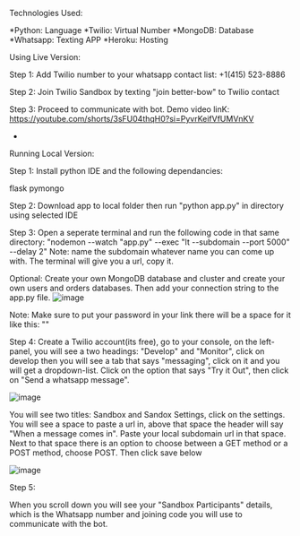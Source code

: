 Technologies Used:

*Python: Language *Twilio: Virtual Number *MongoDB: Database *Whatsapp: Texting APP *Heroku: Hosting

Using Live Version:

Step 1: Add Twilio number to your whatsapp contact list: +1(415) 523-8886

Step 2: Join Twilio Sandbox by texting "join better-bow" to Twilio contact

Step 3: Proceed to communicate with bot. Demo video linK: https://youtube.com/shorts/3sFU04thqH0?si=PyvrKeifVfUMVnKV

-

Running Local Version:

Step 1: Install python IDE and the following dependancies:

flask pymongo

Step 2: Download app to local folder then run "python app.py" in directory using selected IDE

Step 3: Open a seperate terminal and run the following code in that same directory: "nodemon --watch "app.py" --exec "lt --subdomain --port 5000" --delay 2" Note: name the subdomain whatever name you can come up with. The terminal will give you a url, copy it.

Optional: Create your own MongoDB database and cluster and create your own users and orders databases. Then add your connection string to the app.py file. 
![image](https://github.com/thefoenixweb/corona-bot/assets/71729650/f6bac6c6-df46-4e24-9c8f-8dd31bef48cd)


Note: Make sure to put your password in your link there will be a space for it like this: ""

Step 4: Create a Twilio account(its free), go to your console, on the left-panel, you will see a two headings: "Develop" and "Monitor", click on develop then you will see a tab that says "messaging", click on it and you will get a dropdown-list. Click on the option that says "Try it Out", then click on "Send a whatsapp message".

![image](https://github.com/thefoenixweb/corona-bot/assets/71729650/044e697e-f8ba-45dc-bc51-b6cfa6cec2d1)


You will see two titles: Sandbox and Sandox Settings, click on the settings. You will see a space to paste a url in, above that space the header will say "When a message comes in". Paste your local subdomain url in that space. Next to that space there is an option to choose between a GET method or a POST method, choose POST. Then click save below

![image](https://github.com/thefoenixweb/corona-bot/assets/71729650/17285461-3ade-4ff5-9155-0abb37cf44fb)


Step 5:

When you scroll down you will see your "Sandbox Participants" details, which is the Whatsapp number and joining code you will use to communicate with the bot.
